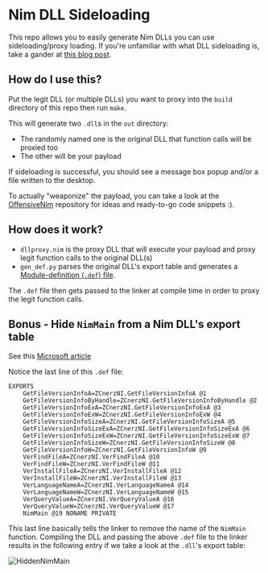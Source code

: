 # Nim DLL Sideloading

This repo allows you to easily generate Nim DLLs you can use sideloading/proxy loading.
If you're unfamiliar with what DLL sideloading is, take a gander at [this blog post](https://redteaming.co.uk/2020/07/12/dll-proxy-loading-your-favorite-c-implant/).

## How do I use this?

Put the legit DLL (or multiple DLLs) you want to proxy into the `build` directory of this repo then run `make`.

This will generate two `.dll`s in the `out` directory:
- The randomly named one is the original DLL that function calls will be proxied too
- The other will be your payload

If sideloading is successful, you should see a message box popup and/or a file written to the desktop.

To actually "weaponize" the payload, you can take a look at the [OffensiveNim](https://github.com/byt3bl33d3r/OffensiveNim) repository for ideas and ready-to-go code snippets :). 

## How does it work?

- `dllproxy.nim` is the proxy DLL that will execute your payload and proxy legit function calls to the original DLL(s)
- `gen_def.py` parses the original DLL's export table and generates a [Module-definition (`.def`) file](https://learn.microsoft.com/en-us/cpp/build/reference/module-definition-dot-def-files?view=msvc-170).

The `.def` file then gets passed to the linker at compile time in order to proxy the legit function calls.

## Bonus - Hide `NimMain` from a Nim DLL's export table

See this [Microsoft article](https://learn.microsoft.com/en-us/cpp/build/reference/exports?view=msvc-170)

Notice the last line of this `.def` file:

```
EXPORTS
	GetFileVersionInfoA=ZCnerzNI.GetFileVersionInfoA @1
	GetFileVersionInfoByHandle=ZCnerzNI.GetFileVersionInfoByHandle @2
	GetFileVersionInfoExA=ZCnerzNI.GetFileVersionInfoExA @3
	GetFileVersionInfoExW=ZCnerzNI.GetFileVersionInfoExW @4
	GetFileVersionInfoSizeA=ZCnerzNI.GetFileVersionInfoSizeA @5
	GetFileVersionInfoSizeExA=ZCnerzNI.GetFileVersionInfoSizeExA @6
	GetFileVersionInfoSizeExW=ZCnerzNI.GetFileVersionInfoSizeExW @7
	GetFileVersionInfoSizeW=ZCnerzNI.GetFileVersionInfoSizeW @8
	GetFileVersionInfoW=ZCnerzNI.GetFileVersionInfoW @9
	VerFindFileA=ZCnerzNI.VerFindFileA @10
	VerFindFileW=ZCnerzNI.VerFindFileW @11
	VerInstallFileA=ZCnerzNI.VerInstallFileA @12
	VerInstallFileW=ZCnerzNI.VerInstallFileW @13
	VerLanguageNameA=ZCnerzNI.VerLanguageNameA @14
	VerLanguageNameW=ZCnerzNI.VerLanguageNameW @15
	VerQueryValueA=ZCnerzNI.VerQueryValueA @16
	VerQueryValueW=ZCnerzNI.VerQueryValueW @17
	NimMain @19 NONAME PRIVATE
```

This last line basically tells the linker to remove the name of the `NimMain` function. Compiling the DLL and passing the above `.def` file to the linker results in the following entry if we take a look at the `.dll`'s export table: 

![HiddenNimMain](https://user-images.githubusercontent.com/5151193/205427811-01e4e941-f79f-40c8-b96d-eb3292200410.png)